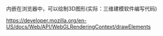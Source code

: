 内嵌在浏览器中，可以绘制3D图形(实际：三维建模软件编写代码) 

 

https://developer.mozilla.org/en-US/docs/Web/API/WebGLRenderingContext/drawElements 